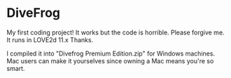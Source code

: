# DiveFrog
My first coding project! It works but the code is horrible. Please forgive me.
It runs in LOVE2d 11.x Thanks.

I compiled it into "Divefrog Premium Edition.zip" for Windows machines. Mac users can make it yourselves since owning a Mac means you're so smart.
